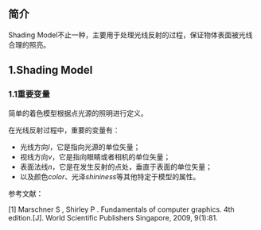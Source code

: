 ## 简介
Shading Model不止一种，主要用于处理光线反射的过程，保证物体表面被光线合理的照亮。
## 1.Shading Model
### 1.1重要变量
简单的着色模型根据点光源的照明进行定义。

在光线反射过程中，重要的变量有：

- 光线方向$l$，它是指向光源的单位矢量；
- 视线方向$v$，它是指向眼睛或者相机的单位矢量；
- 表面法线$n$，它是在发生反射的点处，垂直于表面的单位矢量；
- 以及颜色$color$、光泽$shininess$等其他特定于模型的属性。



参考文献：

[1] Marschner S ,  Shirley P . Fundamentals of computer graphics. 4th edition.[J]. World Scientific Publishers Singapore, 2009, 9(1):81.